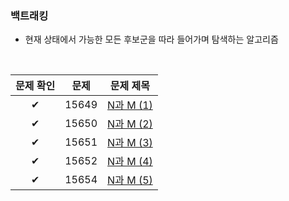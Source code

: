 ### 백트래킹
- 현재 상태에서 가능한 모든 후보군을 따라 들어가며 탐색하는 알고리즘

</br>

| 문제 확인 | 문제 | 문제 제목 |
| :--: | :--: | :--: |
| ✔ | 15649 | [N과 M (1)](https://www.acmicpc.net/problem/15649) |
| ✔ | 15650 | [N과 M (2)](https://www.acmicpc.net/problem/15650) |
| ✔ | 15651 | [N과 M (3)](https://www.acmicpc.net/problem/15651) |
| ✔ | 15652 | [N과 M (4)](https://www.acmicpc.net/problem/15652) |
| ✔ | 15654 | [N과 M (5)](https://www.acmicpc.net/problem/15654) |
